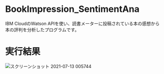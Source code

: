 # BookImpression_SentimentAna

IBM CloudのWatson APIを使い、読書メーターに投稿されている本の感想から本の評判を分析したプログラムです。

# 実行結果

![スクリーンショット 2021-07-13 005744](https://user-images.githubusercontent.com/81449758/125386951-1fbf3d80-e3d8-11eb-9ad6-18b7a7b39037.png)
